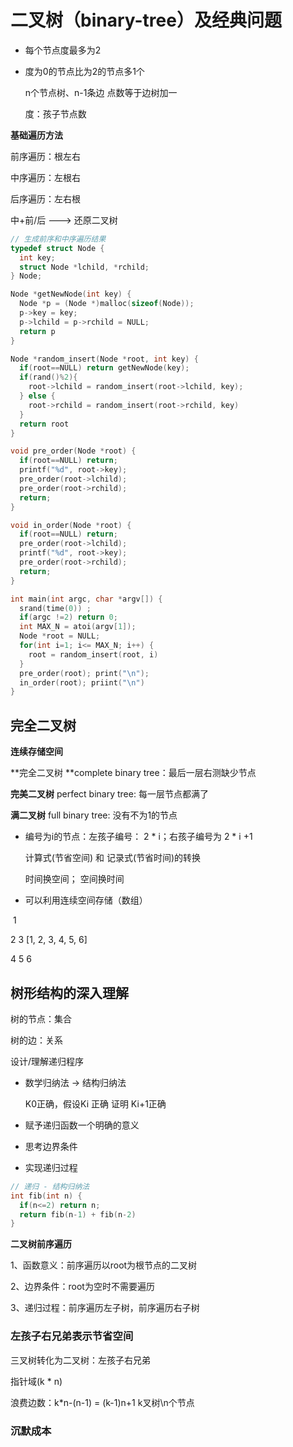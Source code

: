 # 二叉树（binary-tree）及经典问题
 * 每个节点度最多为2

 * 度为0的节点比为2的节点多1个

   n个节点树、n-1条边 点数等于边树加一

   度：孩子节点数



**基础遍历方法**

前序遍历：根左右

中序遍历：左根右

后序遍历：左右根

中+前/后 ---> 还原二叉树

``` cpp
// 生成前序和中序遍历结果
typedef struct Node {
  int key;
  struct Node *lchild, *rchild;
} Node;

Node *getNewNode(int key) {
  Node *p = (Node *)malloc(sizeof(Node));
  p->key = key;
  p->lchild = p->rchild = NULL;
  return p
}

Node *random_insert(Node *root, int key) {
  if(root==NULL) return getNewNode(key);
  if(rand()%2){
    root->lchild = random_insert(root->lchild, key);
  } else {
    root->rchild = random_insert(root->rchild, key)
  }
  return root
}

void pre_order(Node *root) {
  if(root==NULL) return;
  printf("%d", root->key);
  pre_order(root->lchild);
  pre_order(root->rchild);
  return;
}

void in_order(Node *root) {
  if(root==NULL) return;
  pre_order(root->lchild);
  printf("%d", root->key);
  pre_order(root->rchild);
  return;
}

int main(int argc, char *argv[]) {
  srand(time(0)) ;
  if(argc !=2) return 0;
  int MAX_N = atoi(argv[1]);
  Node *root = NULL;
  for(int i=1; i<= MAX_N; i++) {
    root = random_insert(root, i)
  }
  pre_order(root); print("\n");
  in_order(root); priint("\n")
}
```

## 完全二叉树

**连续存储空间**

**完全二叉树 **complete binary tree：最后一层右测缺少节点

**完美二叉树** perfect binary tree: 每一层节点都满了

**满二叉树**  full binary tree: 没有不为1的节点

* 编号为i的节点：左孩子编号： 2 * i；右孩子编号为 2 * i +1

  计算式(节省空间) 和 记录式(节省时间)的转换

  时间换空间； 空间换时间

* 可以利用连续空间存储（数组）

​         1

   2           3                     [1, 2, 3, 4, 5, 6]

4    5    6 



## 树形结构的深入理解

树的节点：集合

树的边：关系



设计/理解递归程序

* 数学归纳法 -> 结构归纳法

  K0正确，假设Ki 正确 证明 Ki+1正确

* 赋予递归函数一个明确的意义

* 思考边界条件

* 实现递归过程

```c++
// 递归 - 结构归纳法
int fib(int n) {
  if(n<=2) return n;
  return fib(n-1) + fib(n-2)
}
```

**二叉树前序遍历**

1、函数意义：前序遍历以root为根节点的二叉树

2、边界条件：root为空时不需要遍历

3、递归过程：前序遍历左子树，前序遍历右子树



### 左孩子右兄弟表示节省空间

三叉树转化为二叉树：左孩子右兄弟

指针域(k * n)

浪费边数：k*n-(n-1) = (k-1)n+1       k叉树\n个节点



### 沉默成本







 